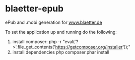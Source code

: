 blaetter-epub
=============

ePub and .mobi generation for www.blaetter.de

To set the application up and running do the following:

1. install composer: php -r "eval('?>'.file_get_contents('https://getcomposer.org/installer'));"
2. install dependencies php composer.phar install
